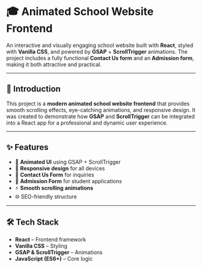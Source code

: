 # 🎓 Animated School Website Frontend  

An interactive and visually engaging school website built with **React**, styled with **Vanilla CSS**, and powered by **GSAP** + **ScrollTrigger** animations. The project includes a fully functional **Contact Us form** and an **Admission form**, making it both attractive and practical.  

---

## 🏫 Introduction  

This project is a **modern animated school website frontend** that provides smooth scrolling effects, eye-catching animations, and responsive design. It was created to demonstrate how **GSAP** and **ScrollTrigger** can be integrated into a React app for a professional and dynamic user experience.  

---

## ✨ Features  

- 🎨 **Animated UI** using GSAP + ScrollTrigger  
- 📱 **Responsive design** for all devices  
- 📝 **Contact Us Form** for inquiries  
- 🏫 **Admission Form** for student applications  
- ⚡ **Smooth scrolling animations**  
- 🌐 SEO-friendly structure  

---

## 🛠 Tech Stack  

- **React** – Frontend framework  
- **Vanilla CSS** – Styling  
- **GSAP & ScrollTrigger** – Animations  
- **JavaScript (ES6+)** – Core logic  
